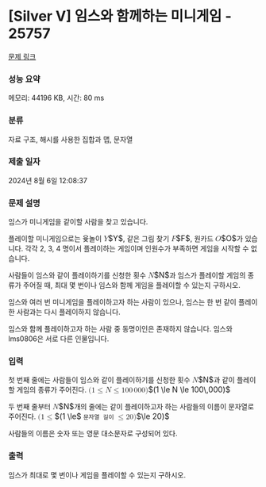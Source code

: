 # [Silver V] 임스와 함께하는 미니게임 - 25757 

[문제 링크](https://www.acmicpc.net/problem/25757) 

### 성능 요약

메모리: 44196 KB, 시간: 80 ms

### 분류

자료 구조, 해시를 사용한 집합과 맵, 문자열

### 제출 일자

2024년 8월 6일 12:08:37

### 문제 설명

<p>임스가 미니게임을 같이할 사람을 찾고 있습니다.</p>

<p>플레이할 미니게임으로는 윷놀이 <mjx-container class="MathJax" jax="CHTML" style="font-size: 109%; position: relative;"><mjx-math class="MJX-TEX" aria-hidden="true"><mjx-mi class="mjx-i"><mjx-c class="mjx-c1D44C TEX-I"></mjx-c></mjx-mi></mjx-math><mjx-assistive-mml unselectable="on" display="inline"><math xmlns="http://www.w3.org/1998/Math/MathML"><mi>Y</mi></math></mjx-assistive-mml><span aria-hidden="true" class="no-mathjax mjx-copytext">$Y$</span></mjx-container>, 같은 그림 찾기 <mjx-container class="MathJax" jax="CHTML" style="font-size: 109%; position: relative;"><mjx-math class="MJX-TEX" aria-hidden="true"><mjx-mi class="mjx-i"><mjx-c class="mjx-c1D439 TEX-I"></mjx-c></mjx-mi></mjx-math><mjx-assistive-mml unselectable="on" display="inline"><math xmlns="http://www.w3.org/1998/Math/MathML"><mi>F</mi></math></mjx-assistive-mml><span aria-hidden="true" class="no-mathjax mjx-copytext">$F$</span></mjx-container>, 원카드 <mjx-container class="MathJax" jax="CHTML" style="font-size: 109%; position: relative;"><mjx-math class="MJX-TEX" aria-hidden="true"><mjx-mi class="mjx-i"><mjx-c class="mjx-c1D442 TEX-I"></mjx-c></mjx-mi></mjx-math><mjx-assistive-mml unselectable="on" display="inline"><math xmlns="http://www.w3.org/1998/Math/MathML"><mi>O</mi></math></mjx-assistive-mml><span aria-hidden="true" class="no-mathjax mjx-copytext">$O$</span></mjx-container>가 있습니다. 각각 2, 3, 4 명이서 플레이하는 게임이며 인원수가 부족하면 게임을 시작할 수 없습니다.</p>

<p>사람들이 임스와 같이 플레이하기를 신청한 횟수 <mjx-container class="MathJax" jax="CHTML" style="font-size: 109%; position: relative;"><mjx-math class="MJX-TEX" aria-hidden="true"><mjx-mi class="mjx-i"><mjx-c class="mjx-c1D441 TEX-I"></mjx-c></mjx-mi></mjx-math><mjx-assistive-mml unselectable="on" display="inline"><math xmlns="http://www.w3.org/1998/Math/MathML"><mi>N</mi></math></mjx-assistive-mml><span aria-hidden="true" class="no-mathjax mjx-copytext">$N$</span></mjx-container>과 임스가 플레이할 게임의 종류가 주어질 때, 최대 몇 번이나 임스와 함께 게임을 플레이할 수 있는지 구하시오.</p>

<p>임스와 여러 번 미니게임을 플레이하고자 하는 사람이 있으나, 임스는 한 번 같이 플레이한 사람과는 다시 플레이하지 않습니다.</p>

<p>임스와 함께 플레이하고자 하는 사람 중 동명이인은 존재하지 않습니다. 임스와 lms0806은 서로 다른 인물입니다.</p>

### 입력 

 <p>첫 번째 줄에는 사람들이 임스와 같이 플레이하기를 신청한 횟수 <mjx-container class="MathJax" jax="CHTML" style="font-size: 109%; position: relative;"><mjx-math class="MJX-TEX" aria-hidden="true"><mjx-mi class="mjx-i"><mjx-c class="mjx-c1D441 TEX-I"></mjx-c></mjx-mi></mjx-math><mjx-assistive-mml unselectable="on" display="inline"><math xmlns="http://www.w3.org/1998/Math/MathML"><mi>N</mi></math></mjx-assistive-mml><span aria-hidden="true" class="no-mathjax mjx-copytext">$N$</span></mjx-container>과 같이 플레이할 게임의 종류가 주어진다. <mjx-container class="MathJax" jax="CHTML" style="font-size: 109%; position: relative;"><mjx-math class="MJX-TEX" aria-hidden="true"><mjx-mo class="mjx-n"><mjx-c class="mjx-c28"></mjx-c></mjx-mo><mjx-mn class="mjx-n"><mjx-c class="mjx-c31"></mjx-c></mjx-mn><mjx-mo class="mjx-n" space="4"><mjx-c class="mjx-c2264"></mjx-c></mjx-mo><mjx-mi class="mjx-i" space="4"><mjx-c class="mjx-c1D441 TEX-I"></mjx-c></mjx-mi><mjx-mo class="mjx-n" space="4"><mjx-c class="mjx-c2264"></mjx-c></mjx-mo><mjx-mn class="mjx-n" space="4"><mjx-c class="mjx-c31"></mjx-c><mjx-c class="mjx-c30"></mjx-c><mjx-c class="mjx-c30"></mjx-c></mjx-mn><mjx-mstyle><mjx-mspace style="width: 0.167em;"></mjx-mspace></mjx-mstyle><mjx-mn class="mjx-n"><mjx-c class="mjx-c30"></mjx-c><mjx-c class="mjx-c30"></mjx-c><mjx-c class="mjx-c30"></mjx-c></mjx-mn><mjx-mo class="mjx-n"><mjx-c class="mjx-c29"></mjx-c></mjx-mo></mjx-math><mjx-assistive-mml unselectable="on" display="inline"><math xmlns="http://www.w3.org/1998/Math/MathML"><mo stretchy="false">(</mo><mn>1</mn><mo>≤</mo><mi>N</mi><mo>≤</mo><mn>100</mn><mstyle scriptlevel="0"><mspace width="0.167em"></mspace></mstyle><mn>000</mn><mo stretchy="false">)</mo></math></mjx-assistive-mml><span aria-hidden="true" class="no-mathjax mjx-copytext">$(1 \le N \le 100\,000)$</span> </mjx-container></p>

<p>두 번째 줄부터 <mjx-container class="MathJax" jax="CHTML" style="font-size: 109%; position: relative;"><mjx-math class="MJX-TEX" aria-hidden="true"><mjx-mi class="mjx-i"><mjx-c class="mjx-c1D441 TEX-I"></mjx-c></mjx-mi></mjx-math><mjx-assistive-mml unselectable="on" display="inline"><math xmlns="http://www.w3.org/1998/Math/MathML"><mi>N</mi></math></mjx-assistive-mml><span aria-hidden="true" class="no-mathjax mjx-copytext">$N$</span></mjx-container>개의 줄에는 같이 플레이하고자 하는 사람들의 이름이 문자열로 주어진다. <mjx-container class="MathJax" jax="CHTML" style="font-size: 109%; position: relative;"><mjx-math class="MJX-TEX" aria-hidden="true"><mjx-mo class="mjx-n"><mjx-c class="mjx-c28"></mjx-c></mjx-mo><mjx-mn class="mjx-n"><mjx-c class="mjx-c31"></mjx-c></mjx-mn><mjx-mo class="mjx-n" space="4"><mjx-c class="mjx-c2264"></mjx-c></mjx-mo></mjx-math><mjx-assistive-mml unselectable="on" display="inline"><math xmlns="http://www.w3.org/1998/Math/MathML"><mo stretchy="false">(</mo><mn>1</mn><mo>≤</mo></math></mjx-assistive-mml><span aria-hidden="true" class="no-mathjax mjx-copytext">$(1 \le$</span></mjx-container> <code>문자열 길이</code> <mjx-container class="MathJax" jax="CHTML" style="font-size: 109%; position: relative;"><mjx-math class="MJX-TEX" aria-hidden="true"><mjx-mo class="mjx-n"><mjx-c class="mjx-c2264"></mjx-c></mjx-mo><mjx-mn class="mjx-n" space="4"><mjx-c class="mjx-c32"></mjx-c><mjx-c class="mjx-c30"></mjx-c></mjx-mn><mjx-mo class="mjx-n"><mjx-c class="mjx-c29"></mjx-c></mjx-mo></mjx-math><mjx-assistive-mml unselectable="on" display="inline"><math xmlns="http://www.w3.org/1998/Math/MathML"><mo>≤</mo><mn>20</mn><mo stretchy="false">)</mo></math></mjx-assistive-mml><span aria-hidden="true" class="no-mathjax mjx-copytext">$\le 20)$</span> </mjx-container></p>

<p>사람들의 이름은 숫자 또는 영문 대소문자로 구성되어 있다.</p>

### 출력 

 <p>임스가 최대로 몇 번이나 게임을 플레이할 수 있는지 구하시오.</p>

